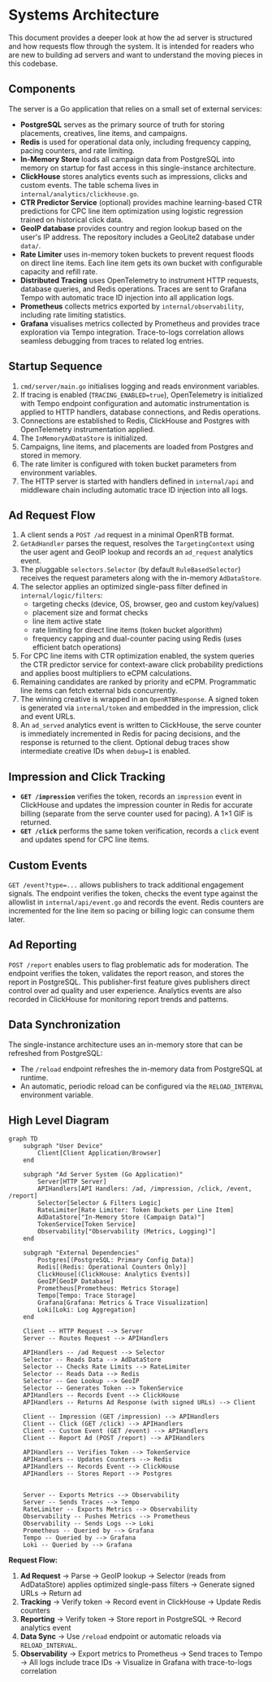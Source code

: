 # Systems Architecture

This document provides a deeper look at how the ad server is structured and how requests flow through the system. It is intended for readers who are new to building ad servers and want to understand the moving pieces in this codebase.

## Components

The server is a Go application that relies on a small set of external services:

- **PostgreSQL** serves as the primary source of truth for storing placements, creatives, line items, and campaigns.
- **Redis** is used for operational data only, including frequency capping, pacing counters, and rate limiting.
- **In-Memory Store** loads all campaign data from PostgreSQL into memory on startup for fast access in this single-instance architecture.
- **ClickHouse** stores analytics events such as impressions, clicks and custom events. The table schema lives in `internal/analytics/clickhouse.go`.
- **CTR Predictor Service** (optional) provides machine learning-based CTR predictions for CPC line item optimization using logistic regression trained on historical click data.
- **GeoIP database** provides country and region lookup based on the user's IP address. The repository includes a GeoLite2 database under `data/`.
- **Rate Limiter** uses in-memory token buckets to prevent request floods on direct line items. Each line item gets its own bucket with configurable capacity and refill rate.
- **Distributed Tracing** uses OpenTelemetry to instrument HTTP requests, database queries, and Redis operations. Traces are sent to Grafana Tempo with automatic trace ID injection into all application logs.
- **Prometheus** collects metrics exported by `internal/observability`, including rate limiting statistics.
- **Grafana** visualises metrics collected by Prometheus and provides trace exploration via Tempo integration. Trace-to-logs correlation allows seamless debugging from traces to related log entries.

## Startup Sequence

1. `cmd/server/main.go` initialises logging and reads environment variables.
2. If tracing is enabled (`TRACING_ENABLED=true`), OpenTelemetry is initialized with Tempo endpoint configuration and automatic instrumentation is applied to HTTP handlers, database connections, and Redis operations.
3. Connections are established to Redis, ClickHouse and Postgres with OpenTelemetry instrumentation applied.
4. The `InMemoryAdDataStore` is initialized.
5. Campaigns, line items, and placements are loaded from Postgres and stored in memory.
6. The rate limiter is configured with token bucket parameters from environment variables.
7. The HTTP server is started with handlers defined in `internal/api` and middleware chain including automatic trace ID injection into all logs.

## Ad Request Flow

1. A client sends a `POST /ad` request in a minimal OpenRTB format.
2. `GetAdHandler` parses the request, resolves the `TargetingContext` using the user agent and GeoIP lookup and records an `ad_request` analytics event.
3. The pluggable `selectors.Selector` (by default `RuleBasedSelector`) receives the request parameters along with the in-memory `AdDataStore`.
4. The selector applies an optimized single-pass filter defined in `internal/logic/filters`:
   - targeting checks (device, OS, browser, geo and custom key/values)
   - placement size and format checks
   - line item active state
   - rate limiting for direct line items (token bucket algorithm)
   - frequency capping and dual-counter pacing using Redis (uses efficient batch operations)
5. For CPC line items with CTR optimization enabled, the system queries the CTR predictor service for context-aware click probability predictions and applies boost multipliers to eCPM calculations.
6. Remaining candidates are ranked by priority and eCPM. Programmatic line items can fetch external bids concurrently.
7. The winning creative is wrapped in an `OpenRTBResponse`. A signed token is generated via `internal/token` and embedded in the impression, click and event URLs.
8. An `ad_served` analytics event is written to ClickHouse, the serve counter is immediately incremented in Redis for pacing decisions, and the response is returned to the client. Optional debug traces show intermediate creative IDs when `debug=1` is enabled.

## Impression and Click Tracking

- **`GET /impression`** verifies the token, records an `impression` event in ClickHouse and updates the impression counter in Redis for accurate billing (separate from the serve counter used for pacing). A 1&times;1 GIF is returned.
- **`GET /click`** performs the same token verification, records a `click` event and updates spend for CPC line items.

## Custom Events

`GET /event?type=...` allows publishers to track additional engagement signals. The endpoint verifies the token, checks the event type against the allowlist in `internal/api/event.go` and records the event. Redis counters are incremented for the line item so pacing or billing logic can consume them later.

## Ad Reporting

`POST /report` enables users to flag problematic ads for moderation. The endpoint verifies the token, validates the report reason, and stores the report in PostgreSQL. This publisher-first feature gives publishers direct control over ad quality and user experience. Analytics events are also recorded in ClickHouse for monitoring report trends and patterns.

## Data Synchronization

The single-instance architecture uses an in-memory store that can be refreshed from PostgreSQL:
- The `/reload` endpoint refreshes the in-memory data from PostgreSQL at runtime.
- An automatic, periodic reload can be configured via the `RELOAD_INTERVAL` environment variable.

## High Level Diagram

```mermaid
graph TD
    subgraph "User Device"
        Client[Client Application/Browser]
    end

    subgraph "Ad Server System (Go Application)"
        Server[HTTP Server]
        APIHandlers[API Handlers: /ad, /impression, /click, /event, /report]
        Selector[Selector & Filters Logic]
        RateLimiter[Rate Limiter: Token Buckets per Line Item]
        AdDataStore["In-Memory Store (Campaign Data)"]
        TokenService[Token Service]
        Observability["Observability (Metrics, Logging)"]
    end

    subgraph "External Dependencies"
        Postgres[(PostgreSQL: Primary Config Data)]
        Redis[(Redis: Operational Counters Only)]
        ClickHouse[(ClickHouse: Analytics Events)]
        GeoIP[GeoIP Database]
        Prometheus[Prometheus: Metrics Storage]
        Tempo[Tempo: Trace Storage]
        Grafana[Grafana: Metrics & Trace Visualization]
        Loki[Loki: Log Aggregation]
    end

    Client -- HTTP Request --> Server
    Server -- Routes Request --> APIHandlers

    APIHandlers -- /ad Request --> Selector
    Selector -- Reads Data --> AdDataStore
    Selector -- Checks Rate Limits --> RateLimiter
    Selector -- Reads Data --> Redis
    Selector -- Geo Lookup --> GeoIP
    Selector -- Generates Token --> TokenService
    APIHandlers -- Records Event --> ClickHouse
    APIHandlers -- Returns Ad Response (with signed URLs) --> Client

    Client -- Impression (GET /impression) --> APIHandlers
    Client -- Click (GET /click) --> APIHandlers
    Client -- Custom Event (GET /event) --> APIHandlers
    Client -- Report Ad (POST /report) --> APIHandlers

    APIHandlers -- Verifies Token --> TokenService
    APIHandlers -- Updates Counters --> Redis
    APIHandlers -- Records Event --> ClickHouse
    APIHandlers -- Stores Report --> Postgres


    Server -- Exports Metrics --> Observability
    Server -- Sends Traces --> Tempo
    RateLimiter -- Exports Metrics --> Observability
    Observability -- Pushes Metrics --> Prometheus
    Observability -- Sends Logs --> Loki
    Prometheus -- Queried by --> Grafana
    Tempo -- Queried by --> Grafana
    Loki -- Queried by --> Grafana

```

**Request Flow:**

1. **Ad Request** → Parse → GeoIP lookup → Selector (reads from AdDataStore) applies optimized single-pass filters → Generate signed URLs → Return ad
2. **Tracking** → Verify token → Record event in ClickHouse → Update Redis counters  
3. **Reporting** → Verify token → Store report in PostgreSQL → Record analytics event
4. **Data Sync** → Use `/reload` endpoint or automatic reloads via `RELOAD_INTERVAL`.
5. **Observability** → Export metrics to Prometheus → Send traces to Tempo → All logs include trace IDs → Visualize in Grafana with trace-to-logs correlation
